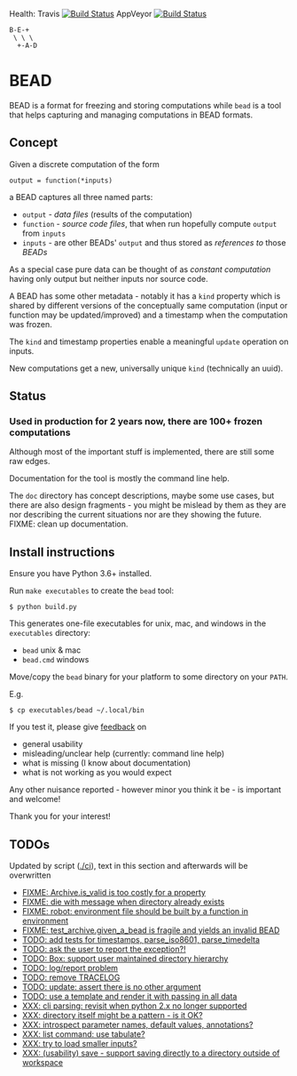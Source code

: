 Health:
Travis [![Build Status](https://travis-ci.org/e3krisztian/bead.svg?branch=master)](https://travis-ci.org/e3krisztian/bead)
AppVeyor [![Build Status](https://ci.appveyor.com/api/projects/status/github/e3krisztian/bead?branch=master&svg=true)](https://ci.appveyor.com/project/e3krisztian/bead)

    B-E-+
     \ \ \
      +-A-D

# BEAD


BEAD is a format for freezing and storing computations while `bead` is a tool that helps
capturing and managing computations in BEAD formats.


## Concept

Given a discrete computation of the form

    output = function(*inputs)

a BEAD captures all three named parts:

- `output` - *data files* (results of the computation)
- `function` - *source code files*, that when run hopefully compute `output` from `inputs`
- `inputs` - are other BEADs' `output` and thus stored as *references to* those *BEADs*

As a special case pure data can be thought of as *constant computation*
having only output but neither inputs nor source code.

A BEAD has some other metadata - notably it has a `kind` property which is shared by
different versions of the conceptually same computation (input or function may be updated/improved)
and a timestamp when the computation was frozen.

The `kind` and timestamp properties enable a meaningful `update` operation on inputs.

New computations get a new, universally unique `kind` (technically an uuid).


## Status

### Used in production for 2 years now, there are 100+ frozen computations

Although most of the important stuff is implemented, there are still some raw edges.

Documentation for the tool is mostly the command line help.

The `doc` directory has concept descriptions, maybe some use cases,
but there are also design fragments - you might be mislead by them as they
are nor describing the current situations nor are they showing the future.
FIXME: clean up documentation.


## Install instructions

Ensure you have Python 3.6+ installed.

Run `make executables` to create the `bead` tool:

```
$ python build.py
```

This generates one-file executables for unix, mac, and windows in the `executables` directory:
- `bead` unix & mac
- `bead.cmd` windows

Move/copy the `bead` binary for your platform to some directory on your `PATH`.

E.g.

```
$ cp executables/bead ~/.local/bin
```

If you test it, please give [feedback](../../issues) on
- general usability
- misleading/unclear help (currently: command line help)
- what is missing (I know about documentation)
- what is not working as you would expect

Any other nuisance reported - however minor you think it be - is important and welcome!

Thank you for your interest!


## TODOs

Updated by script ([./ci](https://github.com/e3krisztian/bead/blob/master/ci)), text in this section and afterwards will be overwritten

- [FIXME: Archive.is_valid is too costly for a property](https://github.com/e3krisztian/bead/blob/master/bead/archive.py#L68)
- [FIXME: die with message when directory already exists](https://github.com/e3krisztian/bead/blob/master/bead_cli/workspace.py#L52)
- [FIXME: robot: environment file should be built by a function in environment](https://github.com/e3krisztian/bead/blob/master/bead_cli/test_robot.py#L21)
- [FIXME: test_archive.given_a_bead is fragile and yields an invalid BEAD](https://github.com/e3krisztian/bead/blob/master/bead/test_archive.py#L41)
- [TODO: add tests for timestamps, parse_iso8601, parse_timedelta](https://github.com/e3krisztian/bead/blob/master/bead/tech/timestamp.py#L229)
- [TODO: ask the user to report the exception?!](https://github.com/e3krisztian/bead/blob/master/bead_cli/main.py#L107)
- [TODO: Box: support user maintained directory hierarchy](https://github.com/e3krisztian/bead/blob/master/bead/box.py#L94)
- [TODO: log/report problem](https://github.com/e3krisztian/bead/blob/master/bead/box.py#L149)
- [TODO: remove TRACELOG](https://github.com/e3krisztian/bead/blob/master/bead/box.py#L5)
- [TODO: update: assert there is no other argument](https://github.com/e3krisztian/bead/blob/master/bead_cli/input.py#L112)
- [TODO: use a template and render it with passing in all data](https://github.com/e3krisztian/bead/blob/master/bead_cli/workspace.py#L230)
- [XXX: cli parsing: revisit when python 2.x no longer supported](https://github.com/e3krisztian/bead/blob/master/bead_cli/cmdparse.py#L80)
- [XXX: directory itself might be a pattern - is it OK?](https://github.com/e3krisztian/bead/blob/master/bead/box.py#L138)
- [XXX: introspect parameter names, default values, annotations?](https://github.com/e3krisztian/bead/blob/master/bead_cli/cmdparse.py#L115)
- [XXX: list command: use tabulate?](https://github.com/e3krisztian/bead/blob/master/bead_cli/box.py#L51)
- [XXX: try to load smaller inputs?](https://github.com/e3krisztian/bead/blob/master/bead_cli/workspace.py#L160)
- [XXX: (usability) save - support saving directly to a directory outside of workspace](https://github.com/e3krisztian/bead/blob/master/bead_cli/workspace.py#L89)
